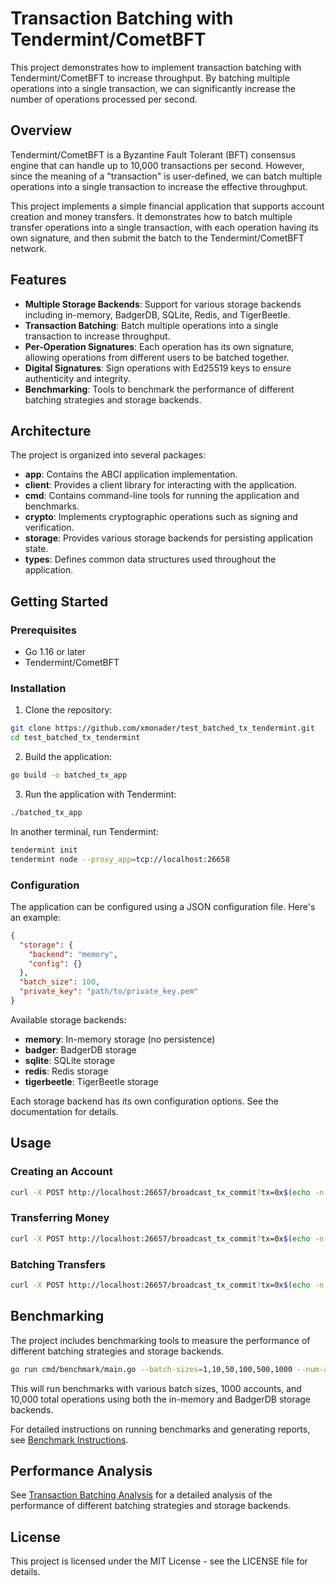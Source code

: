 # Transaction Batching with Tendermint/CometBFT

This project demonstrates how to implement transaction batching with Tendermint/CometBFT to increase throughput. By batching multiple operations into a single transaction, we can significantly increase the number of operations processed per second.

## Overview

Tendermint/CometBFT is a Byzantine Fault Tolerant (BFT) consensus engine that can handle up to 10,000 transactions per second. However, since the meaning of a "transaction" is user-defined, we can batch multiple operations into a single transaction to increase the effective throughput.

This project implements a simple financial application that supports account creation and money transfers. It demonstrates how to batch multiple transfer operations into a single transaction, with each operation having its own signature, and then submit the batch to the Tendermint/CometBFT network.

## Features

- **Multiple Storage Backends**: Support for various storage backends including in-memory, BadgerDB, SQLite, Redis, and TigerBeetle.
- **Transaction Batching**: Batch multiple operations into a single transaction to increase throughput.
- **Per-Operation Signatures**: Each operation has its own signature, allowing operations from different users to be batched together.
- **Digital Signatures**: Sign operations with Ed25519 keys to ensure authenticity and integrity.
- **Benchmarking**: Tools to benchmark the performance of different batching strategies and storage backends.

## Architecture

The project is organized into several packages:

- **app**: Contains the ABCI application implementation.
- **client**: Provides a client library for interacting with the application.
- **cmd**: Contains command-line tools for running the application and benchmarks.
- **crypto**: Implements cryptographic operations such as signing and verification.
- **storage**: Provides various storage backends for persisting application state.
- **types**: Defines common data structures used throughout the application.

## Getting Started

### Prerequisites

- Go 1.16 or later
- Tendermint/CometBFT

### Installation

1. Clone the repository:

```bash
git clone https://github.com/xmonader/test_batched_tx_tendermint.git
cd test_batched_tx_tendermint
```

2. Build the application:

```bash
go build -o batched_tx_app
```

3. Run the application with Tendermint:

```bash
./batched_tx_app
```

In another terminal, run Tendermint:

```bash
tendermint init
tendermint node --proxy_app=tcp://localhost:26658
```

### Configuration

The application can be configured using a JSON configuration file. Here's an example:

```json
{
  "storage": {
    "backend": "memory",
    "config": {}
  },
  "batch_size": 100,
  "private_key": "path/to/private_key.pem"
}
```

Available storage backends:

- **memory**: In-memory storage (no persistence)
- **badger**: BadgerDB storage
- **sqlite**: SQLite storage
- **redis**: Redis storage
- **tigerbeetle**: TigerBeetle storage

Each storage backend has its own configuration options. See the documentation for details.

## Usage

### Creating an Account

```bash
curl -X POST http://localhost:26657/broadcast_tx_commit?tx=0x$(echo -n '{"type":"create_account","id":1,"initial_balance":1000}' | xxd -p)
```

### Transferring Money

```bash
curl -X POST http://localhost:26657/broadcast_tx_commit?tx=0x$(echo -n '{"type":"transfer","from":1,"to":2,"amount":100}' | xxd -p)
```

### Batching Transfers

```bash
curl -X POST http://localhost:26657/broadcast_tx_commit?tx=0x$(echo -n '{"type":"batch","operations":[{"type":"transfer","from":1,"to":2,"amount":10},{"type":"transfer","from":1,"to":3,"amount":20}]}' | xxd -p)
```

## Benchmarking

The project includes benchmarking tools to measure the performance of different batching strategies and storage backends.

```bash
go run cmd/benchmark/main.go --batch-sizes=1,10,50,100,500,1000 --num-accounts=1000 --num-operations=10000 --storage-backends=memory,badger
```

This will run benchmarks with various batch sizes, 1000 accounts, and 10,000 total operations using both the in-memory and BadgerDB storage backends.

For detailed instructions on running benchmarks and generating reports, see [Benchmark Instructions](docs/benchmark_instructions.md).

## Performance Analysis

See [Transaction Batching Analysis](docs/transaction_batching_analysis.md) for a detailed analysis of the performance of different batching strategies and storage backends.

## License

This project is licensed under the MIT License - see the LICENSE file for details.
